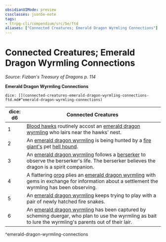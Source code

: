 ```yaml
---
obsidianUIMode: preview
cssclasses: json5e-note
tags:
- ttrpg-cli/compendium/src/5e/ftd
aliases: ["Connected Creatures; Emerald Dragon Wyrmling Connections"]
---
```

# Connected Creatures; Emerald Dragon Wyrmling Connections
*Source: Fizban's Treasury of Dragons p. 114* 

**Emerald Dragon Wyrmling Connections**

`dice: [](connected-creatures-emerald-dragon-wyrmling-connections-ftd.md#^emerald-dragon-wyrmling-connections)`

| dice: d6 | Connected Creatures |
|----------|---------------------|
| 1 | [Blood hawks](blood-hawk.md) routinely accost an [emerald dragon wyrmling](emerald-dragon-wyrmling-ftd.md) who lairs near the hawks' nest. |
| 2 | An [emerald dragon wyrmling](emerald-dragon-wyrmling-ftd.md) is being hunted by a [fire giant's](fire-giant.md) pet [hell hound](hell-hound.md). |
| 3 | An [emerald dragon wyrmling](emerald-dragon-wyrmling-ftd.md) follows a [berserker](berserker-xmm.md) to observe the berserker's life. The berserker believes the dragon is a spirit companion. |
| 4 | A flattering [orog](orog.md) plies an [emerald dragon wyrmling](emerald-dragon-wyrmling-ftd.md) with gems in exchange for information about a settlement the wyrmling has been observing. |
| 5 | An [emerald dragon wyrmling](emerald-dragon-wyrmling-ftd.md) keeps trying to play with a pair of newly hatched fire snakes. |
| 6 | An [emerald dragon wyrmling](emerald-dragon-wyrmling-ftd.md) has been captured by scheming duergar, who plan to use the wyrmling as bait to lure the wyrmling's parents out of their lair. |
^emerald-dragon-wyrmling-connections